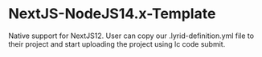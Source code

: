 # NextJS-NodeJS14.x-Template
Native support for NextJS12. User can copy our .lyrid-definition.yml file to their project and start uploading the project using lc code submit.

